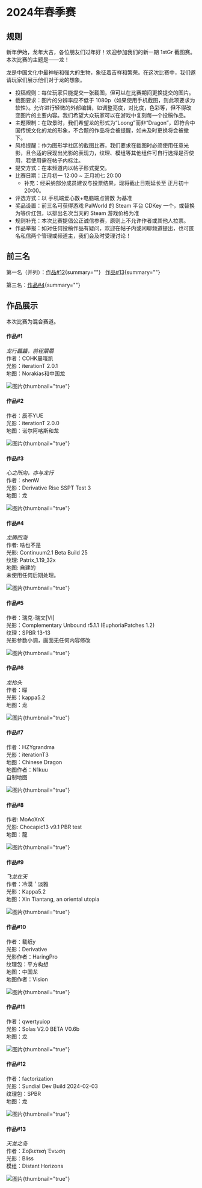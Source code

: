 # 2024年春季赛

<primary-label ref="24sp"/>

<secondary-label ref="jeGallery"/>
<secondary-label ref="beGallery"/>

<show-structure for="none"/>

## 规则

新年伊始，龙年大吉，各位朋友们过年好！欢迎参加我们的新一期 1stGr 截图赛。本次比赛的主题是——龙！ 

龙是中国文化中最神秘和强大的生物，象征着吉祥和繁荣。在这次比赛中，我们邀请玩家们展示他们对于龙的想象。 
 
- 投稿规则：每位玩家只能提交一张截图，但可以在比赛期间更换提交的图片。 
- 截图要求：图片的分辨率应不低于 1080p（如果使用手机截图，则此项要求为软性）。允许进行轻微的外部编辑，如调整亮度，对比度，色彩等，但不得改变图片的主要内容。我们希望大众玩家可以在游戏中复刻每一个投稿作品。 
- 主题限制：在取景时，我们希望龙的形式为“Loong”而非“Dragon”，即符合中国传统文化的龙的形象，不合题的作品将会被提醒，如未及时更换将会被撤下。 
- 风格提醒：作为图形学社区的截图比赛，我们要求在截图时必须使用任意光影，且合适的展现出光影的表现力，纹理、模组等其他组件可自行选择是否使用，若使用需在帖子内标注。 
- 提交方式：在本频道内以帖子形式提交。 
- 比赛日期：正月初一 12:00 ~ 正月初七 20:00
  - 补充：经采纳部分成员建议与投票结果，现将截止日期延长至 正月初十 20:00。
- 评选方式：以 手机端爱心数+电脑端点赞数 为基准 
- 奖品设置：前三名可获得游戏 PalWorld 的 Steam 平台 CDKey 一个，或替换为等价红包，以排出名次当天的 Steam 游戏价格为准 
- 规则补充：本次比赛提倡公正诚信参赛，原则上不允许作者或其他人拉票。 
- 作品举报：如对任何投稿作品有疑问，欢迎在帖子内或闲聊频道提出，也可匿名私信两个管理或频道主，我们会及时受理讨论！

## 前三名

第一名（并列）：[作品#12](#12){summary=""} &nbsp; [作品#13](#13){summary=""}

第三名：[作品#4](#4){summary=""}

## 作品展示

本次比赛为混合赛道。

#### 作品#1

_龙行龘龘，前程朤朤_  
作者：COHK晨哦凯  
光影：iterationT 2.0.1  
地图：Norakias和中国龙

![图片](2024-spring_1.webp){thumbnail="true"}

#### 作品#2

作者：辰不YUE  
光影：iterationT 2.0.0  
地图：诺尔阿喀斯和龙  

![图片](2024-spring_2.webp){thumbnail="true"}

#### 作品#3

_心之所向，亦与龙行_  
作者：shenW  
光影：Derivative Rise SSPT Test 3  
地图：龙

![图片](2024-spring_3.webp){thumbnail="true"}

#### 作品#4

_龙腾四海_  
作者: 啥也不是  
光影: Continuum2.1 Beta Build 25  
纹理: Patrix_1.19_32x  
地图: 自建的  
未使用任何后期处理。  

![图片](2024-spring_4.webp){thumbnail="true"}

#### 作品#5

作者：瑞克-瑞文[Ⅵ]  
光影：Complementary Unbound r5.1.1 (EuphoriaPatches 1.2)  
纹理：SPBR 13-13  
光影参数小调，画面无任何内容修改  

![图片](2024-spring_5.webp){thumbnail="true"}

#### 作品#6

_龙抬头_  
作者：曚  
光影：kappa5.2  
地图：龙  

![图片](2024-spring_6.webp){thumbnail="true"}

#### 作品#7

作者：HZYgrandma  
光影：iterationT3  
地图：Chinese Dragon  
地图作者：N1kuu  
自制地图    

![图片](2024-spring_7.webp){thumbnail="true"}

#### 作品#8

作者: MoAoXnX  
光影: Chocapic13 v9.1 PBR test  
地图：龍   

![图片](2024-spring_8.webp){thumbnail="true"}

#### 作品#9

_飞龙在天_  
作者：冷漠＇淡雅  
光影：Kappa5.2  
地图：Xin Tiantang, an oriental utopia  

![图片](2024-spring_9.webp){thumbnail="true"}

#### 作品#10

作者：载纸y  
光影：Derivative  
光影作者：HaringPro  
纹理包：平方构想  
地图：中国龙  
地图作者：Vision  

![图片](2024-spring_10.webp){thumbnail="true"}

#### 作品#11

作者：qwertyuiop  
光影：Solas V2.0 BETA V0.6b  
地图：龙    

![图片](2024-spring_11.webp){thumbnail="true"}

#### 作品#12

作者：factorization   
光影：Sundial Dev Build 2024-02-03  
纹理包：SPBR  
地图：龙  

![图片](2024-spring_12.webp){thumbnail="true"}

#### 作品#13

_天龙之岛_  
作者：Σοβιετική Ένωση  
光影：Bliss  
模组：Distant Horizons    

![图片](2024-spring_13.webp){thumbnail="true"}
